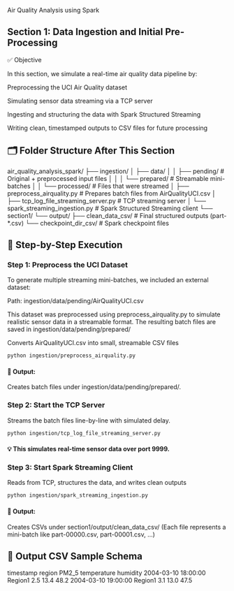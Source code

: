 Air Quality Analysis using Spark


## Section 1: Data Ingestion and Initial Pre-Processing

✅ Objective

In this section, we simulate a real-time air quality data pipeline by:

Preprocessing the UCI Air Quality dataset

Simulating sensor data streaming via a TCP server

Ingesting and structuring the data with Spark Structured Streaming

Writing clean, timestamped outputs to CSV files for future processing

## 🗂 Folder Structure After This Section

air_quality_analysis_spark/
├── ingestion/
│   ├── data/
│   │   ├── pending/                 # Original + preprocessed input files
│   │   │   └── prepared/            # Streamable mini-batches
│   │   └── processed/              # Files that were streamed
│   ├── preprocess_airquality.py    # Prepares batch files from AirQualityUCI.csv
│   ├── tcp_log_file_streaming_server.py  # TCP streaming server
│   └── spark_streaming_ingestion.py      # Spark Structured Streaming client
└── section1/
    └── output/
        ├── clean_data_csv/         # Final structured outputs (part-*.csv)
        └── checkpoint_dir_csv/     # Spark checkpoint files


## 🧩 Step-by-Step Execution

### Step 1: Preprocess the UCI Dataset

To generate multiple streaming mini-batches, we included an external dataset:

Path: ingestion/data/pending/AirQualityUCI.csv

This dataset was preprocessed using preprocess_airquality.py to simulate realistic sensor data in a streamable format. The resulting batch files are saved in ingestion/data/pending/prepared/

Converts AirQualityUCI.csv into small, streamable CSV files

```bash
python ingestion/preprocess_airquality.py
```

#### 📁 Output:
Creates batch files under ingestion/data/pending/prepared/.

### Step 2: Start the TCP Server
Streams the batch files line-by-line with simulated delay.

``` bash
python ingestion/tcp_log_file_streaming_server.py
```
#### 💡 This simulates real-time sensor data over port 9999.

### Step 3: Start Spark Streaming Client

Reads from TCP, structures the data, and writes clean outputs

```bash
python ingestion/spark_streaming_ingestion.py
```

#### 📁 Output:
Creates CSVs under section1/output/clean_data_csv/
(Each file represents a mini-batch like part-00000.csv, part-00001.csv, ...)


## 📑 Output CSV Sample Schema

timestamp	region	PM2_5	temperature	humidity
2004-03-10 18:00:00	Region1	2.5	13.4	48.2
2004-03-10 19:00:00	Region1	3.1	13.0	47.5